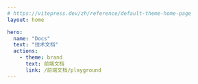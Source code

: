```yaml
---
# https://vitepress.dev/zh/reference/default-theme-home-page
layout: home

hero:
  name: "Docs"
  text: "技术文档"
  actions:
    - theme: brand
      text: 前端文档
      link: /前端文档/playground
---
```

